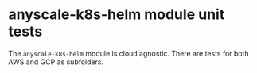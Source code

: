 # anyscale-k8s-helm module unit tests

The `anyscale-k8s-helm` module is cloud agnostic.
There are tests for both AWS and GCP as subfolders.
